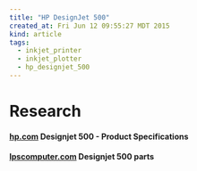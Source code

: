 ```yaml
---
title: "HP DesignJet 500"
created_at: Fri Jun 12 09:55:27 MDT 2015
kind: article
tags:
  - inkjet_printer
  - inkjet_plotter
  - hp_designjet_500
---
```


# Research

#### [hp.com](http://h20564.www2.hp.com/hpsc/doc/public/display?docId=emr_na-c00314657) Designjet 500 - Product Specifications

#### [lpscomputer.com](http://www.lpscomputer.com/default.aspx) Designjet 500 parts

